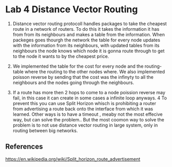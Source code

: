 # Lab 4 Distance Vector Routing
  1. Distance vector routing protocoll handles packages to take the cheapest route in a network of routers. To do this it takes the information it has from
from its neighbours and makes a table from the information. When packeges goes thourgh the network the table for every node updates with the 
information from its neighbours, with updated tables from its neighbours the node knows which node it is gonna route through to get to the node it wants to
by the cheapest price.
  2.  We implemented the table for the cost for every node and the routing-table where the routing to the other nodes where. We also 
implemented poisson reverse by sending that the cost was the infinyty to all the neighbours and the nodes going through the neighbours.

  3. If a route has more then 2 hops to come to a node poission reverse may fail, in this case it can create in some cases a infinite loop
anyways.
  4 To prevent this you can use Split Horizon whisch is prohibiting a router from advertising a route back onto the interface from which it was learned.
Other ways is to have a timeout , meaby not the most effecive way, but can solve the problem.. But the most coomon way to solve the problem
is to not use distance vector routing in large system, only in routing between big networks.

## References
  https://en.wikipedia.org/wiki/Split_horizon_route_advertisement
  
